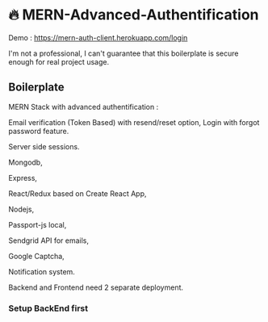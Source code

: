 
# :fire: MERN-Advanced-Authentification

Demo : https://mern-auth-client.herokuapp.com/login

I'm not a professional, I can't guarantee that this boilerplate is secure enough for real project usage.

## Boilerplate 

MERN Stack with advanced authentification :

Email verification (Token Based) with resend/reset option, Login with forgot password feature.

Server side sessions.

Mongodb, 

Express,

React/Redux based on Create React App,

Nodejs,

Passport-js local,

Sendgrid API for emails,

Google Captcha,

Notification system.

Backend and Frontend need 2 separate deployment. 

### Setup BackEnd first
